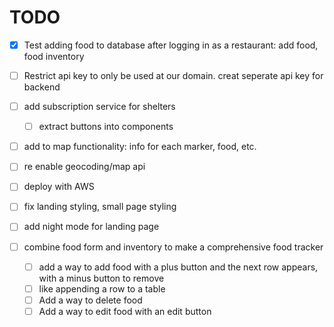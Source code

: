 # TODO

- [x] Test adding food to database after logging in as a restaurant: add food, food inventory
- [ ] Restrict api key to only be used at our domain. creat seperate api key for backend
- [ ] add subscription service for shelters
    - [ ] extract buttons into components
- [ ] add to map functionality: info for each marker, food, etc.
- [ ] re enable geocoding/map api
- [ ] deploy with AWS

- [ ] fix landing styling, small page styling
- [ ] add night mode for landing page
- [ ] combine food form and inventory to make a comprehensive food tracker
    - [ ] add a way to add food with a plus button and the next row appears, with a minus button to remove
    - [ ] like appending a row to a table
    - [ ] Add a way to delete food
    - [ ] Add a way to edit food with an edit button